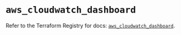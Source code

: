 # `aws_cloudwatch_dashboard`

Refer to the Terraform Registry for docs: [`aws_cloudwatch_dashboard`](https://registry.terraform.io/providers/hashicorp/aws/5.40.0/docs/resources/cloudwatch_dashboard).
